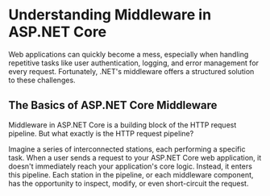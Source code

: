 # Understanding Middleware in ASP.NET Core

Web applications can quickly become a mess, especially when handling repetitive tasks like user authentication, logging, and error management for every request. Fortunately, .NET's middleware offers a structured solution to these challenges.

## The Basics of ASP.NET Core Middleware

Middleware in ASP.NET Core is a building block of the HTTP request pipeline. But what exactly is the HTTP request pipeline?

Imagine a series of interconnected stations, each performing a specific task. When a user sends a request to your ASP.NET Core web application, it doesn't immediately reach your application's core logic. Instead, it enters this pipeline. Each station in the pipeline, or each middleware component, has the opportunity to inspect, modify, or even short-circuit the request.

